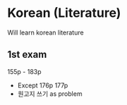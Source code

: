 # Korean (Literature)

Will learn korean literature

## 1st exam

155p - 183p

 - Except 176p 177p
 - 원고지 쓰기 as problem
